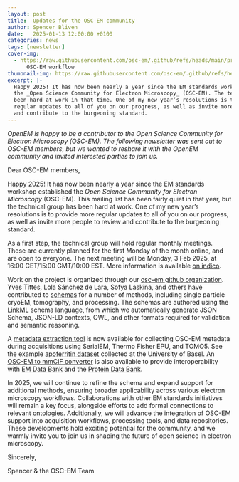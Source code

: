 ```yaml
---
layout: post
title:  Updates for the OSC-EM community
author: Spencer Bliven
date:   2025-01-13 12:00:00 +0100
categories: news
tags: [newsletter]
cover-img:
  - https://raw.githubusercontent.com/osc-em/.github/refs/heads/main/profile/assets/img/conversion.png: |-
      OSC-EM workflow
thumbnail-img: https://raw.githubusercontent.com/osc-em/.github/refs/heads/main/profile/assets/img/oscem_logo_236x300.png
excerpt: |-
  Happy 2025! It has now been nearly a year since the EM standards workshop established
  the _Open Science Community for Electron Microscopy_ (OSC-EM). The technical group has
  been hard at work in that time. One of my new year’s resolutions is to provide more
  regular updates to all of you on our progress, as well as invite more people to review
  and contribute to the burgeoning standard.
---
```


_OpenEM is happy to be a contributor to the Open Science Community for Electron Microscopy (OSC-EM). The following newsletter was sent out to OSC-EM members, but we wanted to reshare it with the OpenEM community and invited interested parties to join us._

Dear OSC-EM members,

Happy 2025! It has now been nearly a year since the EM standards workshop established the _Open Science Community for Electron Microscopy_ (OSC-EM). This mailing list has been fairly quiet in that year, but the technical group has been hard at work. One of my new year’s resolutions is to provide more regular updates to all of you on our progress, as well as invite more people to review and contribute to the burgeoning standard.

As a first step, the technical group will hold regular monthly meetings. These are currently planned for the first Monday of the month online, and are open to everyone. The next meeting will be Monday, 3 Feb 2025, at 16:00 CET/15:00 GMT/10:00 EST. More information is available [on indico](https://indico.psi.ch/e/oscem-2025).

Work on the project is organized through our [osc-em github organization](https://github.com/osc-em). Yves Tittes, Lola Sánchez de Lara, Sofya Laskina, and others have contributed to [schemas](https://github.com/osc-em/OSCEM_Schemas) for a number of methods, including single particle cryoEM, tomography, and processing. The schemas are authored using the [LinkML](https://linkml.io) schema language, from which we automatically generate JSON Schema, JSON-LD contexts, OWL, and other formats required for validation and semantic reasoning.

A [metadata extraction tool](https://github.com/SwissOpenEM/LS_Metadata_reader) is now available for collecting OSC-EM metadata during acquisitions using SerialEM, Thermo Fisher EPU, and TOMO5. See the example [apoferritin dataset](https://discovery.psi.ch/datasets/20.500.11935%2Fe9958228-11b9-42ea-a099-813150c3ccea) collected at the University of Basel. An [OSC-EM to mmCIF converter](https://github.com/osc-em/converter-OSCEM-to-mmCIF) is also available to provide interoperability with [EM Data Bank](https://www.ebi.ac.uk/emdb) and the [Protein Data Bank](https://www.wwpdb.org).

In 2025, we will continue to refine the schema and expand support for additional methods, ensuring broader applicability across various electron microscopy workflows. Collaborations with other EM standards initiatives will remain a key focus, alongside efforts to add formal connections to relevant ontologies. Additionally, we will advance the integration of OSC-EM support into acquisition workflows, processing tools, and data repositories. These developments hold exciting potential for the community, and we warmly invite you to join us in shaping the future of open science in electron microscopy.

Sincerely,

Spencer & the OSC-EM Team
